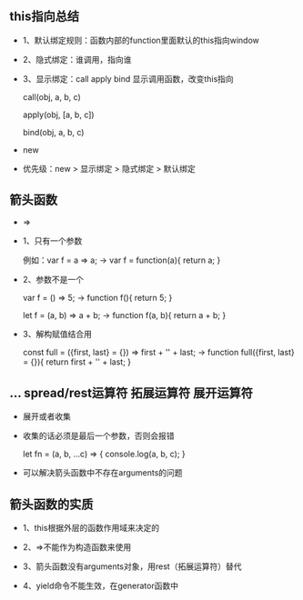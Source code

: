 #

## this指向总结

- 1、默认绑定规则：函数内部的function里面默认的this指向window

- 2、隐式绑定：谁调用，指向谁

- 3、显示绑定：call apply bind 显示调用函数，改变this指向

  call(obj, a, b, c)
  
  apply(obj, [a, b, c])
  
  bind(obj, a, b, c)

- new

- 优先级：new > 显示绑定 > 隐式绑定 > 默认绑定

## 箭头函数

- =>

- 1、只有一个参数

  例如：var f = a => a; -> var f = function(a){ return a; }

- 2、参数不是一个

  var f = () => 5; -> function f(){ return 5; }

  let f = (a, b) => a + b; -> function f(a, b){ return a + b; }

- 3、解构赋值结合用

  const full = ({first, last} = {}) => first + '' + last; -> function full({first, last} = {}){ return first + '' + last; }

## ... spread/rest运算符 拓展运算符 展开运算符

- 展开或者收集

- 收集的话必须是最后一个参数，否则会报错

  let fn = (a, b, ...c) => { console.log(a, b, c); }

- 可以解决箭头函数中不存在arguments的问题

## 箭头函数的实质

- 1、this根据外层的函数作用域来决定的

- 2、=>不能作为构造函数来使用

- 3、箭头函数没有arguments对象，用rest（拓展运算符）替代

- 4、yield命令不能生效，在generator函数中
